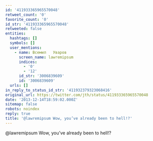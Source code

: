 ```yaml
---
id: '411933365965570048'
retweet_count: '0'
favorite_count: '0'
id_str: '411933365965570048'
retweeted: false
entities:
  hashtags: []
  symbols: []
  user_mentions:
    - name: Всемил   Уваров
      screen_name: lawremipsum
      indices:
        - '0'
        - '12'
      id_str: '3006839609'
      id: '3006839609'
  urls: []
in_reply_to_status_id_str: '411932379323068416'
original_url: https://twitter.com/jth/status/411933365965570048
date: '2013-12-14T18:59:02.000Z'
sitemap: false
robots: noindex
reply: true
title: '@lawremipsum Wow, you’ve already been to hell!?'
---
```


@lawremipsum Wow, you’ve already been to hell!?